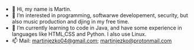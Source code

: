 - 👋 Hi, my name is Martin.
- 👀 I’m interested in programming, softwarwe developement, security, but also music production and djing in my free time. 
- 🌱 I’m currently learning to code in Java, and have some experience in languages like HTML,CSS and Python. I also use Linux.
- 📫 Mail: martinjezko04@gmail.com; martinjezko@protonmail.com 

<!---
MartinJezko/MartinJezko is a ✨ special ✨ repository because its `README.md` (this file) appears on your GitHub profile.
You can click the Preview link to take a look at your changes.
--->
